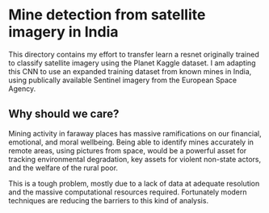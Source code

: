 # Mine detection from satellite imagery in India

This directory contains my effort to transfer learn a resnet
originally trained to classify satellite imagery using the Planet
Kaggle dataset. I am adapting this CNN to use an expanded training
dataset from known mines in India, using publically available Sentinel
imagery from the European Space Agency.

## Why should we care?

Mining activity in faraway places has massive ramifications on our
financial, emotional, and moral wellbeing. Being able to identify
mines accurately in remote areas, using pictures from space, would be
a powerful asset for tracking environmental degradation, key assets
for violent non-state actors, and the welfare of the rural poor.

This is a tough problem, mostly due to a lack of data at adequate
resolution and the massive computational resources
required. Fortunately modern techniques are reducing the barriers to
this kind of analysis.